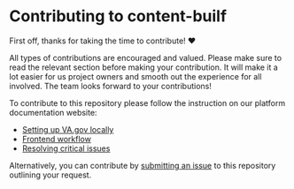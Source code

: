 <!-- markdownlint-disable MD013 -->
<!-- omit in toc -->
# Contributing to content-builf

First off, thanks for taking the time to contribute! :heart:

All types of contributions are encouraged and valued. Please make sure to read the relevant section before making your contribution. It will make it a lot easier for us project owners and smooth out the experience for all involved. The team looks forward to your contributions!

To contribute to this repository please follow the instruction on our platform documentation website:

- [Setting up VA.gov locally](https://depo-platform-documentation.scrollhelp.site/getting-started/Setting-up-VA.gov-locally.687931400.html)
- [Frontend workflow](https://depo-platform-documentation.scrollhelp.site/developer-docs/Frontend-workflow.1846083611.html)
- [Resolving critical issues](https://depo-platform-documentation.scrollhelp.site/developer-docs/Resolving-critical-issues.1846182121.html)

Alternatively, you can contribute by [submitting an issue](https://github.com/department-of-veterans-affairs/content-build/issues/new/choose) to this repository outlining your request.
